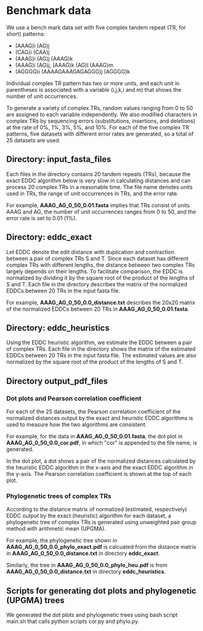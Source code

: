 # Benchmark data

We use a bench mark data set with five complex tandem repeat (TR, for short) patterns: 

- (AAAG)i (AG)j
- (CAG)i (CAA)j  
- (AAAG)i (AG)j (AAAG)k
- (AAAG)i (AG)j, (AAAG)k (AG)l (AAAG)m  
- (AGGGG)i (AAAAGAAAGAGAGGG)j (AGGGG)k

Individual complex TR pattern has two or more units, and each unit in parentheses is associated with a variable (i,j,k,l and m) that shows the number of unit occurrences.

To generate a variety of complex TRs, random values ranging from 0 to 50 are assigned to each variable independently.
We also modified characters in complex TRs by sequencing errors (substitutions, insertions, and deletions) at the rate of 0\%, 1\%, 3\%, 5\%, and 10\%.
For each of the five complex TR patterns, five datasets with different error rates are generated, so a total of 25 datasets are used.

## Directory: input\_fasta\_files

Each files in the directory contains 20 tandem repeats (TRs), because the exact EDDC algorithm below is very slow in calculating distances and can process 20 complex TRs in a reasonable time. 
The file name denotes units used in TRs, the range of unit occurrences in TRs, and the error rate. 

For example, **AAAG_AG_0_50_0.01.fasta** 
implies that TRs consist of units AAAG and AG, the number of unit occurrences ranges from 0 to 50, and the error rate is set to 0.01 (1\%).

## Directory: eddc\_exact

Let EDDC denote the edit distance with duplication and contraction between a pair of complex TRs S and T.
Since each dataset has different complex TRs with different lengths, the distance between two complex TRs largely depends on their lengths.
To facilitate comparison, the EDDC is normalized by dividing it by the square root of the product of the lengths of S and T.
Each file in the directory describes the matrix of the normalized EDDCs between 20 TRs in the input fasta file.

For example, **AAAG_AG_0_50_0.0_distance.txt** describes the 20x20 matrix of the normalized EDDCs between 20 TRs in **AAAG_AG_0_50_0.01.fasta**.

## Directory: eddc\_heuristics

Using the EDDC heuristic algorithm, we estimate the EDDC between a pair of complex TRs. 
Each file in the directory shows the matrix of the estimated EDDCs between 20 TRs in the input fasta file. 
The estimated values are also normalized by the square root of the product of the lengths of S and T.

## Directory output\_pdf\_files

### Dot plots and Pearson correlation coefficient

For each of the 25 datasets, the Pearson correlation coefficient of the normalized distances output by the exact and heuristic EDDC algorithms is used to measure how the two algorithms are consistent.

For example, for the data in **AAAG_AG_0_50_0.01.fasta**, the dot plot in **AAAG_AG_0_50_0.0_cor.pdf**, in which "cor" is appended to the file name, is generated. 

In the dot plot, a dot shows a pair of the normalized distances calculated by the heuristic EDDC algorithm in the x-axis and the exact EDDC algorithm in the y-axis. The Pearson correlation coefficient is shown at the top of each plot.

### Phylogenetic trees of complex TRs

According to the distance matrix of normalized (estimated, respectively) EDDC output by the exact (heuristic) algorithm for each dataset, a phylogenetic tree of complex TRs is generated using unweighted pair group method with arithmetic mean (UPGMA).

For example, the phylogenetic tree shown in **AAAG_AG_0_50_0.0_phylo_exact.pdf** is calcuated from the distance matrix in **AAAG_AG_0_50_0.0_distance.txt** in directory **eddc\_exact**.

Similarly, the tree in **AAAG_AG_0_50_0.0_phylo_heu.pdf** is from **AAAG_AG_0_50_0.0_distance.txt** in directory **eddc\_heuristics**.


## Scripts for generating dot plots and phylogenetic (UPGMA) trees

We generated the dot plots and phylogenetic trees using bash script main.sh that calls python scripts cor.py and phylo.py.
